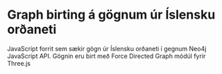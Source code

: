 # Graph birting á gögnum úr Íslensku orðaneti

JavaScript forrit sem sækir gögn úr Íslensku orðaneti í gegnum Neo4j JavaScript API. Gögnin eru birt með Force Directed Graph módúl fyrir Three.js
